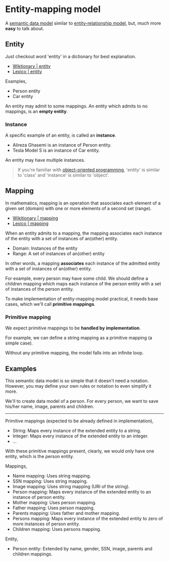# Entity-mapping model

A [semantic data model](https://en.wikipedia.org/wiki/Semantic_data_model) similar to [entity-relationship model](https://en.wikipedia.org/wiki/Entity%E2%80%93relationship_model), but, much more **easy** to talk about.

## Entity

Just checkout word 'entity' in a dictionary for best explanation.

- [Wiktionary | entity](https://en.wiktionary.org/wiki/entity)
- [Lexico | entity](https://www.lexico.com/definition/entity)

Examples,

- Person entity
- Car entity

An entity may admit to some mappings. An entity which admits to no mappings, is an **empty entity**.

### Instance

A specific example of an entity, is called an **instance**.

- Alireza Ghasemi is an instance of Person entity.
- Tesla Model S is an instance of Car entity.

An entity may have multiple instances.

> If you're familiar with [object-oriented programming](https://en.wikipedia.org/wiki/Object-oriented_programming), 'entity' is similar to 'class' and 'instance' is similar to 'object'.

## Mapping

In mathematics, mapping is an operation that associates each element of a given set (domain) with one or more elements of a second set (range).

- [Wikitionary | mapping](https://en.wiktionary.org/wiki/mapping)
- [Lexico | mapping](https://www.lexico.com/definition/mapping)

When an entity admits to a mapping, the mapping associates each instance of the entity with a set of instances of an(other) entity.

- Domain: Instances of the entity
- Range: A set of instances of an(other) entity

In other words, a mapping **associates** each instance of the admitted entity with a set of instances of an(other) entity.

For example, every person may have some child. We should define a children mapping which maps each instance of the person entity with a set of instances of the person entity.

To make implementation of entity-mapping model practical, it needs base cases, which we'll call **primitive mappings**.

### Primitive mapping

We expect primitive mappings to be **handled by implementation**.

For example, we can define a string mapping as a primitive mapping (a simple case).

Without any primitive mapping, the model falls into an infinite loop.

## Examples

This semantic data model is so simple that it doesn't need a notation. However, you may define your own rules or notation to even simplify it more.

We'll to create data model of a person. For every person, we want to save his/her name, image, parents and children.

---

Primitive mappings (expected to be already defined in implementation),

- String: Maps every instance of the extended entity to a string.
- Integer: Maps every instance of the extended entity to an integer.
- ...

With these primitive mappings present, clearly, we would only have one entity, which is the person entity.

Mappings,

- Name mapping: Uses string mapping.
- SSN mapping: Uses string mapping.
- Image mapping: Uses string mapping (URI of the string).
- Person mapping: Maps every instance of the extended entity to an instance of person entity.
- Mother mapping: Uses person mapping.
- Father mapping: Uses person mapping.
- Parents mapping: Uses father and mother mapping.
- Persons mapping: Maps every instance of the extended entity to zero of more instances of person entity.
- Children mapping: Uses persons mapping.

Entity,

- Person entity: Extended by name, gender, SSN, image, parents and children mappings.

